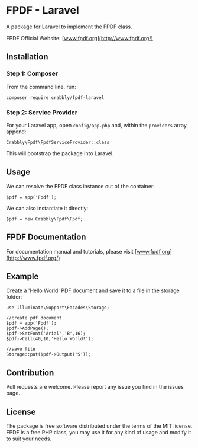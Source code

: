 # FPDF - Laravel

A package for Laravel to implement the FPDF class.

FPDF Official Website: 
[www.fpdf.org](http://www.fpdf.org/)


## Installation

### Step 1: Composer

From the command line, run:

```
composer require crabbly/fpdf-laravel
```

### Step 2: Service Provider

For your Laravel app, open `config/app.php` and, within the `providers` array, append:

```
Crabbly\Fpdf\FpdfServiceProvider::class
```

This will bootstrap the package into Laravel.


## Usage

We can resolve the FPDF class instance out of the container:

```
$pdf = app('Fpdf');

```

We can also instantiate it directly:

```
$pdf = new Crabbly\Fpdf\Fpdf;
```

## FPDF Documentation

For documentation manual and tutorials, please visit [www.fpdf.org](http://www.fpdf.org/)

## Example

Create a 'Hello World' PDF document and save it to a file in the storage folder:

```
use Illuminate\Support\Facades\Storage;

//create pdf document
$pdf = app('Fpdf');
$pdf->AddPage();
$pdf->SetFont('Arial','B',16);
$pdf->Cell(40,10,'Hello World!');

//save file
Storage::put($pdf->Output('S'));
```

## Contribution

Pull requests are welcome.
Please report any issue you find in the issues page.

## License

The package is free software distributed under the terms of the MIT license.
FPDF is a free PHP class, you may use it for any kind of usage and modify it to suit your needs.